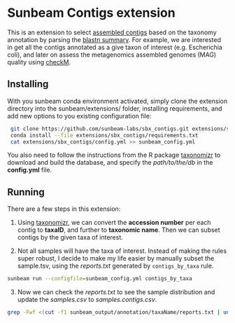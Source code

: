 # Sunbeam Contigs extension

This is an extension to select [assembled contigs](https://github.com/sunbeam-labs/sunbeam/blob/dev/rules/assembly/assembly.rules) based on the taxonomy annotation by parsing the [blastn summary](https://github.com/sunbeam-labs/sunbeam/blob/dev/rules/annotation/annotation.rules). For example, we are interested in get all the contigs annotated as a give taxon of interest (e.g. Escherichia coli), and later on assess the metagenomics assembled genomes (MAG) quality using [checkM](https://github.com/Ecogenomics/CheckM).

## Installing

With you sunbeam conda environment activated, simply clone the extension directory into the sunbeam/extensions/ folder, installing requirements, and add new options to you existing configuration file:

  ```bash
   git clone https://github.com/sunbeam-labs/sbx_contigs.git extensions/sbx_contigs
   conda install --file extensions/sbx_contigs/requirements.txt
   cat extensions/sbx_contigs/config.yml >> sunbeam_config.yml
   ```

You also need to follow the instructions from the R package [taxonomizr](https://github.com/sherrillmix/taxonomizr) to download and build the database, and specify the *path/to/the/db* in the **config.yml** file.

## Running

There are a few steps in this extension:
1. Using [taxonomizr](https://github.com/sherrillmix/taxonomizr), we can convert the **accession number** per each contig to **taxaID**, and further to **taxonomic name**. Then we can subset contigs by the given taxa of interest.

2. Not all samples will have the taxa of interest. Instead of making the rules super robust, I decide to make my life easier by manually subset the sample.tsv, using the *reports.txt* generated by `contigs_by_taxa` rule.

  ```bash
  sunbeam run --configfile=sunbeam_config.yml contigs_by_taxa
  ```
3. Now we can check the *reports.txt* to see the sample distribution and update the *samples.csv* to *samples.contigs.csv*.

  ```bash
  grep -Fwf <(cut -f1 sunbeam_output/annotation/taxaName/reports.txt | uniq | sort -u) samples.csv > samples.${taxa}.csv
  ```
